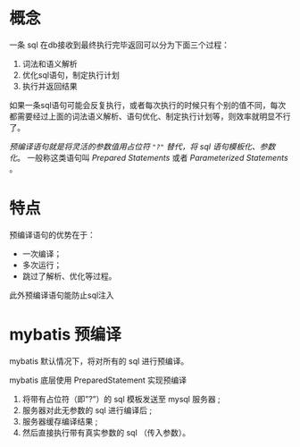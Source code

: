 # 概念
一条 sql 在db接收到最终执行完毕返回可以分为下面三个过程：

1.  词法和语义解析
2.  优化sql语句，制定执行计划
3.  执行并返回结果

如果一条sql语句可能会反复执行，或者每次执行的时候只有个别的值不同，每次都需要经过上面的词法语义解析、语句优化、制定执行计划等，则效率就明显不行了。

*预编译语句就是将灵活的参数值用占位符 `"?"` 替代，将 sql 语句模板化、参数化*。
一般称这类语句叫 *Prepared Statements* 或者
 *Parameterized Statements*  。

# 特点
预编译语句的优势在于：
- 一次编译；
- 多次运行；
- 跳过了解析、优化等过程。

此外预编译语句能防止sql注入

# mybatis 预编译
mybatis 默认情况下，将对所有的 sql 进行预编译。

mybatis 底层使用 PreparedStatement 实现预编译
1. 将带有占位符（即”?”）的 sql 模板发送至 mysql 服务器 ;
2. 服务器对此无参数的 sql 进行编译后 ;
3. 服务器缓存编译结果 ;
4. 然后直接执行带有真实参数的 sql （传入参数）。

